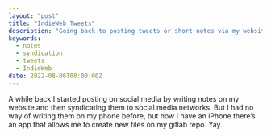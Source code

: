 ```yaml
---
layout: "post"
title: "IndieWeb Tweets"
description: "Going back to posting tweets or short notes via my website and syndicating"
keywords:
  - notes
  - syndication
  - tweets
  - IndieWeb
date: 2022-08-06T00:00:00Z
---
```

A while back I started posting on social media by writing notes on my website and then syndicating them to social media networks. But I had no way of writing them on my phone before, but now I have an iPhone there’s an app that allows me to create new files on my gitlab repo. Yay. 

